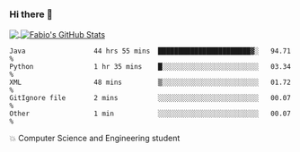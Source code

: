 ### Hi there 👋
<a href="https://github.com/fabiovincenzi/fabiovincenzi">
  <img align="center" src="https://github-readme-stats.vercel.app/api/top-langs/?username=fabiovincenzi&title_color=ffffff&text_color=c9cacc&icon_color=2bbc8a&bg_color=1d1f21&langs_count=3" />
</a>
<a href="https://github.com/fabiovincenzi/fabiovincenzi">
  <img align="center" src="https://github-readme-stats.vercel.app/api?username=fabiovincenzi&show_icons=true&line_height=27&count_private=true&title_color=ffffff&text_color=c9cacc&icon_color=2bbc8a&bg_color=1d1f21" alt="Fabio's GitHub Stats" />
</a>
<!--START_SECTION:waka-->

```text
Java                 44 hrs 55 mins  ███████████████████████▓░   94.71 %
Python               1 hr 35 mins    █░░░░░░░░░░░░░░░░░░░░░░░░   03.34 %
XML                  48 mins         ▒░░░░░░░░░░░░░░░░░░░░░░░░   01.72 %
GitIgnore file       2 mins          ░░░░░░░░░░░░░░░░░░░░░░░░░   00.07 %
Other                1 min           ░░░░░░░░░░░░░░░░░░░░░░░░░   00.07 %
```

<!--END_SECTION:waka-->

:boom: Computer Science and Engineering student
